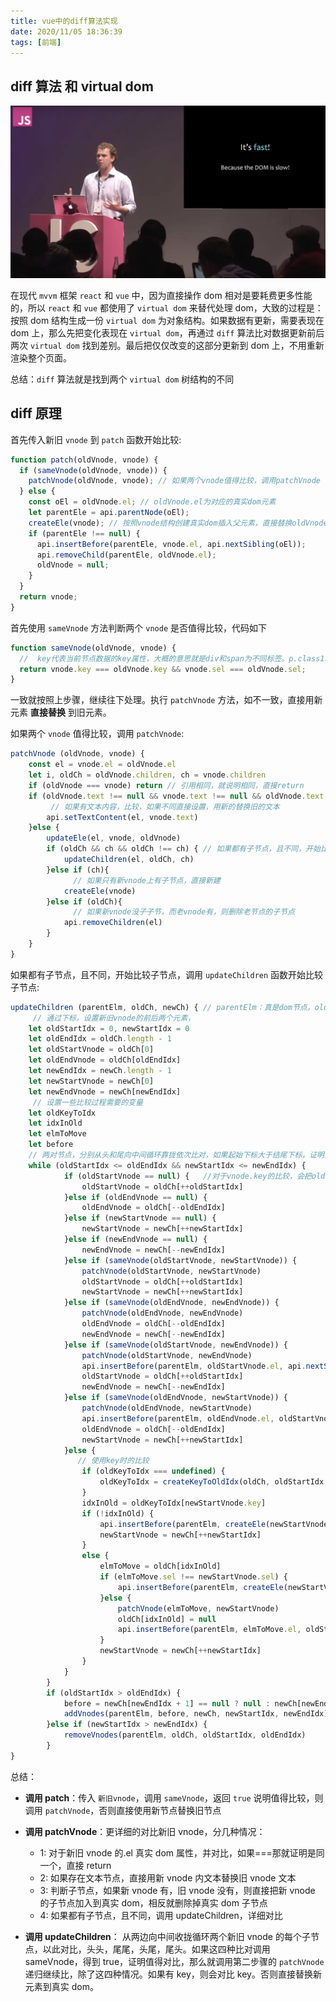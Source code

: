 ```yaml
---
title: vue中的diff算法实现
date: 2020/11/05 18:36:39
tags: [前端]
---
```


## diff 算法 和 virtual dom

![WechatIMG3177.png](./vue中的diff算法实现/HrGjhDp8ebSt62R.png)

在现代 `mvvm` 框架 `react` 和 `vue` 中，因为直接操作 dom 相对是要耗费更多性能的，所以 `react` 和 `vue` 都使用了 `virtual dom` 来替代处理 dom，大致的过程是：按照 dom 结构生成一份 `virtual dom` 为对象结构。如果数据有更新，需要表现在 dom 上，那么先把变化表现在 `virtual dom`，再通过 `diff` 算法比对数据更新前后两次 `virtual dom` 找到差别。最后把仅仅改变的这部分更新到 dom 上，不用重新渲染整个页面。

总结：`diff` 算法就是找到两个 `virtual dom` 树结构的不同

## diff 原理

首先传入新旧 `vnode` 到 `patch` 函数开始比较:

```javascript
function patch(oldVnode, vnode) {
  if (sameVnode(oldVnode, vnode)) {
    patchVnode(oldVnode, vnode); // 如果两个vnode值得比较，调用patchVnode
  } else {
    const oEl = oldVnode.el; // oldVnode.el为对应的真实dom元素
    let parentEle = api.parentNode(oEl);
    createEle(vnode); // 按照vnode结构创建真实dom插入父元素，直接替换oldVnode
    if (parentEle !== null) {
      api.insertBefore(parentEle, vnode.el, api.nextSibling(oEl));
      api.removeChild(parentEle, oldVnode.el);
      oldVnode = null;
    }
  }
  return vnode;
}
```

首先使用 `sameVnode` 方法判断两个 `vnode` 是否值得比较，代码如下

```javascript
function sameVnode(oldVnode, vnode) {
  //  key代表当前节点数据的key属性，大概的意思就是div和span为不同标签。p.class1和p.class2为不同标签
  return vnode.key === oldVnode.key && vnode.sel === oldVnode.sel;
}
```

一致就按照上步骤，继续往下处理。执行 `patchVnode` 方法，如不一致，直接用新元素 **直接替换** 到旧元素。

如果两个 `vnode` 值得比较，调用 `patchVnode`:

```javascript
patchVnode (oldVnode, vnode) {
    const el = vnode.el = oldVnode.el
    let i, oldCh = oldVnode.children, ch = vnode.children
    if (oldVnode === vnode) return // 引用相同，就说明相同，直接return
    if (oldVnode.text !== null && vnode.text !== null && oldVnode.text !== vnode.text) {
    	 // 如果有文本内容，比较，如果不同直接设置，用新的替换旧的文本
        api.setTextContent(el, vnode.text)
    }else {
        updateEle(el, vnode, oldVnode)
        if (oldCh && ch && oldCh !== ch) { // 如果都有子节点，且不同，开始比较子节点
            updateChildren(el, oldCh, ch)
        }else if (ch){
        	  // 如果只有新vnode上有子节点，直接新建
            createEle(vnode)
        }else if (oldCh){
        	  // 如果新vnode没子子节，而老vnode有，则删除老节点的子节点
            api.removeChildren(el)
        }
    }
}
```

如果都有子节点，且不同，开始比较子节点，调用 `updateChildren` 函数开始比较子节点:

```javascript
updateChildren (parentElm, oldCh, newCh) { // parentElm：真是dom节点。oldCh：老vnode的所有子节点。newCh：新vnode的所有子节点。
	 // 通过下标，设置新旧vnode的前后两个元素，
    let oldStartIdx = 0, newStartIdx = 0
    let oldEndIdx = oldCh.length - 1
    let oldStartVnode = oldCh[0]
    let oldEndVnode = oldCh[oldEndIdx]
    let newEndIdx = newCh.length - 1
    let newStartVnode = newCh[0]
    let newEndVnode = newCh[newEndIdx]
   	 // 设置一些比较过程需要的变量
    let oldKeyToIdx
    let idxInOld
    let elmToMove
    let before
    // 两对节点，分别从头和尾向中间循环靠拢依次比对，如果起始下标大于结尾下标，证明比对结束，作为循环结束条件
    while (oldStartIdx <= oldEndIdx && newStartIdx <= newEndIdx) {
            if (oldStartVnode == null) {   //对于vnode.key的比较，会把oldVnode = null
                oldStartVnode = oldCh[++oldStartIdx]
            }else if (oldEndVnode == null) {
                oldEndVnode = oldCh[--oldEndIdx]
            }else if (newStartVnode == null) {
                newStartVnode = newCh[++newStartIdx]
            }else if (newEndVnode == null) {
                newEndVnode = newCh[--newEndIdx]
            }else if (sameVnode(oldStartVnode, newStartVnode)) {
                patchVnode(oldStartVnode, newStartVnode)
                oldStartVnode = oldCh[++oldStartIdx]
                newStartVnode = newCh[++newStartIdx]
            }else if (sameVnode(oldEndVnode, newEndVnode)) {
                patchVnode(oldEndVnode, newEndVnode)
                oldEndVnode = oldCh[--oldEndIdx]
                newEndVnode = newCh[--newEndIdx]
            }else if (sameVnode(oldStartVnode, newEndVnode)) {
                patchVnode(oldStartVnode, newEndVnode)
                api.insertBefore(parentElm, oldStartVnode.el, api.nextSibling(oldEndVnode.el))
                oldStartVnode = oldCh[++oldStartIdx]
                newEndVnode = newCh[--newEndIdx]
            }else if (sameVnode(oldEndVnode, newStartVnode)) {
                patchVnode(oldEndVnode, newStartVnode)
                api.insertBefore(parentElm, oldEndVnode.el, oldStartVnode.el)
                oldEndVnode = oldCh[--oldEndIdx]
                newStartVnode = newCh[++newStartIdx]
            }else {
               // 使用key时的比较
                if (oldKeyToIdx === undefined) {
                    oldKeyToIdx = createKeyToOldIdx(oldCh, oldStartIdx, oldEndIdx) // 有key生成index表
                }
                idxInOld = oldKeyToIdx[newStartVnode.key]
                if (!idxInOld) {
                    api.insertBefore(parentElm, createEle(newStartVnode).el, oldStartVnode.el)
                    newStartVnode = newCh[++newStartIdx]
                }
                else {
                    elmToMove = oldCh[idxInOld]
                    if (elmToMove.sel !== newStartVnode.sel) {
                        api.insertBefore(parentElm, createEle(newStartVnode).el, oldStartVnode.el)
                    }else {
                        patchVnode(elmToMove, newStartVnode)
                        oldCh[idxInOld] = null
                        api.insertBefore(parentElm, elmToMove.el, oldStartVnode.el)
                    }
                    newStartVnode = newCh[++newStartIdx]
                }
            }
        }
        if (oldStartIdx > oldEndIdx) {
            before = newCh[newEndIdx + 1] == null ? null : newCh[newEndIdx + 1].el
            addVnodes(parentElm, before, newCh, newStartIdx, newEndIdx)
        }else if (newStartIdx > newEndIdx) {
            removeVnodes(parentElm, oldCh, oldStartIdx, oldEndIdx)
        }
}
```

总结：

- **调用 patch**：传入 `新旧vnode`，调用 `sameVnode`，返回 `true` 说明值得比较，则调用 `patchVnode`，否则直接使用新节点替换旧节点

- **调用 patchVnode**：更详细的对比新旧 vnode，分几种情况：
  - 1: 对于新旧 vnode 的.el 真实 dom 属性，并对比，如果===那就证明是同一个，直接 return
  - 2: 如果存在文本节点，直接用新 vnode 内文本替换旧 vnode 文本
  - 3: 判断子节点，如果新 vnode 有，旧 vnode 没有，则直接把新 vnode 的子节点加入到真实 dom，相反就删除掉真实 dom 子节点
  - 4: 如果都有子节点，且不同，调用 updateChildren，详细对比
- **调用 updateChildren**： 从两边向中间收拢循环两个新旧 vnode 的每个子节点，以此对比，头头，尾尾，头尾，尾头。如果这四种比对调用 sameVnode，得到 true，证明值得对比，那么就调用第二步骤的 `patchVnode` 递归继续比，除了这四种情况。如果有 key，则会对比 key。否则直接替换新元素到真实 dom。
